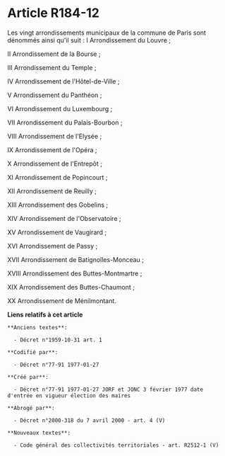 # Article R184-12

Les vingt arrondissements municipaux de la commune de Paris sont dénommés ainsi qu'il suit : I Arrondissement du Louvre ; 

II Arrondissement de la Bourse ; 

III Arrondissement du Temple ; 

IV Arrondissement de l'Hôtel-de-Ville ; 

V Arrondissement du Panthéon ; 

VI Arrondissement du Luxembourg ; 

VII Arrondissement du Palais-Bourbon ; 

VIII Arrondissement de l'Elysée ; 

IX Arrondissement de l'Opéra ; 

X Arrondissement de l'Entrepôt ; 

XI Arrondissement de Popincourt ; 

XII Arrondissement de Reuilly ; 

XIII Arrondissement des Gobelins ; 

XIV Arrondissement de l'Observatoire ; 

XV Arrondissement de Vaugirard ; 

XVI Arrondissement de Passy ; 

XVII Arrondissement de Batignolles-Monceau ; 

XVIII Arrondissement des Buttes-Montmartre ; 

XIX Arrondissement des Buttes-Chaumont ; 

XX Arrondissement de Ménilmontant.

**Liens relatifs à cet article**

	**Anciens textes**:

	  - Décret n°1959-10-31 art. 1

	**Codifié par**:

	  - Décret n°77-91 1977-01-27

	**Créé par**:

	  - Décret n°77-91 1977-01-27 JORF et JONC 3 février 1977 date d'entrée en vigueur élection des maires

	**Abrogé par**:

	  - Décret n°2000-318 du 7 avril 2000 - art. 4 (V)

	**Nouveaux textes**:

	  - Code général des collectivités territoriales - art. R2512-1 (V)
